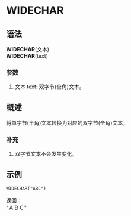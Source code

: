 # WIDECHAR

## 语法

**WIDECHAR**(文本)  
**WIDECHAR**(text)

### 参数

1. 文本 text: 双字节(全角)文本。

## 概述

将单字节(半角)文本转换为对应的双字节(全角)文本。

### 补充

1. 双字节文本不会发生变化。

## 示例

```excel
WIDECHAR("ABC")
```

返回：  
"ＡＢＣ"
